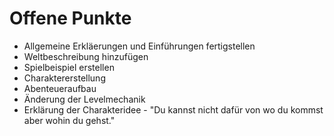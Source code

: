 # Offene Punkte

- Allgemeine Erkläerungen und Einführungen fertigstellen
- Weltbeschreibung hinzufügen
- Spielbeispiel erstellen 
- Charaktererstellung
- Abenteueraufbau
- Änderung der Levelmechanik
- Erklärung der Charakteridee - "Du kannst nicht dafür von wo du kommst aber wohin du gehst."